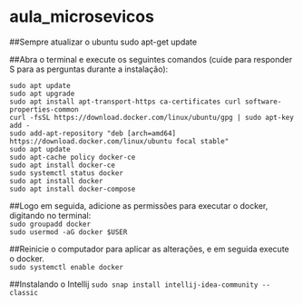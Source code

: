 # aula_microsevicos

##Sempre atualizar o ubuntu
sudo apt-get update

##Abra o terminal e execute os seguintes comandos (cuide para responder S para as perguntas durante a instalação):

```sudo apt update```  
```sudo apt upgrade```  
```sudo apt install apt-transport-https ca-certificates curl software-properties-common```  
```curl -fsSL https://download.docker.com/linux/ubuntu/gpg | sudo apt-key add -```  
```sudo add-apt-repository "deb [arch=amd64] https://download.docker.com/linux/ubuntu focal stable"```  
```sudo apt update```  
```sudo apt-cache policy docker-ce```  
```sudo apt install docker-ce```  
```sudo systemctl status docker```  
```sudo apt install docker```  
```sudo apt install docker-compose```  
  

##Logo em seguida, adicione as permissões para executar o docker, digitando no terminal:  
```sudo groupadd docker```  
```sudo usermod -aG docker $USER```  

##Reinicie o computador para aplicar as alterações, e em seguida execute o docker.  
```sudo systemctl enable docker```

##Instalando o Intellij
```sudo snap install intellij-idea-community --classic```
